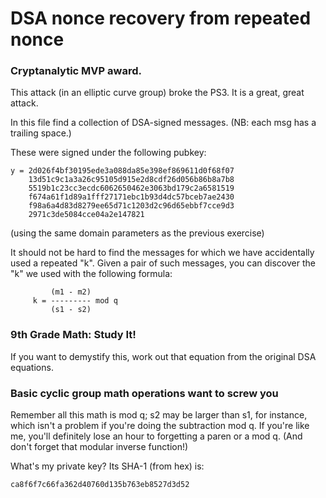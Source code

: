 
# DSA nonce recovery from repeated nonce
### Cryptanalytic MVP award.

This attack (in an elliptic curve group) broke the PS3. It is a great, great attack.

In this file find a collection of DSA-signed messages. (NB: each msg has a trailing space.)

These were signed under the following pubkey:
```
y = 2d026f4bf30195ede3a088da85e398ef869611d0f68f07
    13d51c9c1a3a26c95105d915e2d8cdf26d056b86b8a7b8
    5519b1c23cc3ecdc6062650462e3063bd179c2a6581519
    f674a61f1d89a1fff27171ebc1b93d4dc57bceb7ae2430
    f98a6a4d83d8279ee65d71c1203d2c96d65ebbf7cce9d3
    2971c3de5084cce04a2e147821
```
(using the same domain parameters as the previous exercise)

It should not be hard to find the messages for which we have accidentally used a repeated "k". Given a pair of such messages, you can discover the "k" we used with the following formula:
```
         (m1 - m2)
     k = --------- mod q
         (s1 - s2)
```

### 9th Grade Math: Study It!

If you want to demystify this, work out that equation from the original DSA equations.

### Basic cyclic group math operations want to screw you
Remember all this math is mod q; s2 may be larger than s1, for instance, which isn't a problem if you're doing the subtraction mod q. If you're like me, you'll definitely lose an hour to forgetting a paren or a mod q. (And don't forget that modular inverse function!)

What's my private key? Its SHA-1 (from hex) is:
```
ca8f6f7c66fa362d40760d135b763eb8527d3d52
```
